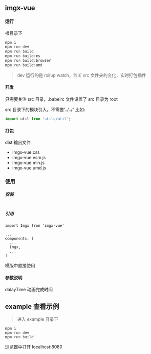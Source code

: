 ## imgx-vue

#### 运行

根目录下

```js
npm i
npm run dev
npm run build
npm run build:es
npm run build:browser
npm run build:umd
```

> dev 运行的是 rollup watch，监听 src 文件夹的变化，实时打包插件

#### 开发

只需要关注 src 目录，.babelrc 文件设置了 src 目录为 root

src 目录下的模块引入，不需要'../../' 比如:

```js
import util from 'utils/util';
```

#### 打包

dist 输出文件

- imgx-vue.css
- imgx-vue.esm.js
- imgx-vue.min.js
- imgx-vue.umd.js

### 使用

##### 安装

```

```

##### 引用

```
import Imgx from 'imgx-vue'

...
components: [
  ...
  Imgx,
  ...
]
```

模版中直接使用

<Imgx :src="'https://img.kaikeba.com/91326120210202eutg.png'" :delayTime="0.6"/>

#### 参数说明

dalayTime 动画完成时间

## example 查看示例

> 进入 example 目录下

```
npm i
npm run dev
npm run build
```

浏览器中打开 localhost:8080
